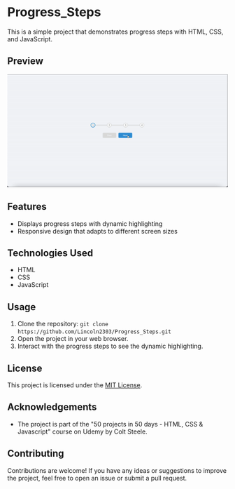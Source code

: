 # Progress_Steps
This is a simple project that demonstrates progress steps with HTML, CSS, and JavaScript.

## Preview

![Alt Text](img/progress_steps.gif)

## Features

- Displays progress steps with dynamic highlighting
- Responsive design that adapts to different screen sizes

## Technologies Used

- HTML
- CSS
- JavaScript

## Usage

1. Clone the repository: `git clone https://github.com/Lincoln2303/Progress_Steps.git`
2. Open the project in your web browser.
3. Interact with the progress steps to see the dynamic highlighting.

## License

This project is licensed under the [MIT License](LICENSE).

## Acknowledgements

- The project is part of the "50 projects in 50 days - HTML, CSS & Javascript" course on Udemy by Colt Steele.

## Contributing

Contributions are welcome! If you have any ideas or suggestions to improve the project, feel free to open an issue or submit a pull request.

